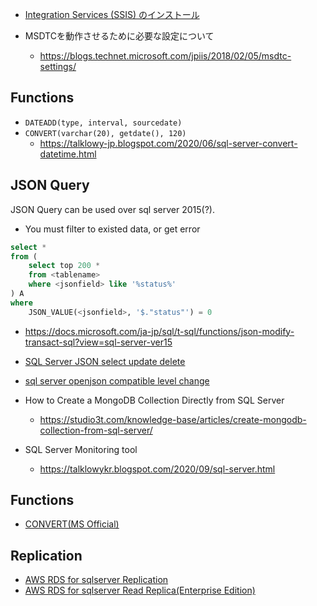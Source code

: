 * [Integration Services (SSIS) のインストール](https://docs.microsoft.com/ja-jp/sql/integration-services/install-windows/install-integration-services?view=sql-server-ver15)

* MSDTCを動作させるために必要な設定について
  * https://blogs.technet.microsoft.com/jpiis/2018/02/05/msdtc-settings/

## Functions

* `DATEADD(type, interval, sourcedate)`
* `CONVERT(varchar(20), getdate(), 120)` 
  * https://talklowy-jp.blogspot.com/2020/06/sql-server-convert-datetime.html

## JSON Query

JSON Query can be used over sql server 2015(?).

* You must filter to existed data, or get error
```sql
select * 
from (
	select top 200 * 
	from <tablename>
	where <jsonfield> like '%status%'
) A
where
	JSON_VALUE(<jsonfield>, '$."status"') = 0
```
* https://docs.microsoft.com/ja-jp/sql/t-sql/functions/json-modify-transact-sql?view=sql-server-ver15

* [SQL Server JSON select update delete](https://docs.microsoft.com/ja-jp/sql/t-sql/functions/json-modify-transact-sql?view=sql-server-ver15)
* [sql server openjson compatible level change](https://database.guide/how-to-fix-invalid-object-name-openjson-in-sql-server/)

* How to Create a MongoDB Collection Directly from SQL Server
  * https://studio3t.com/knowledge-base/articles/create-mongodb-collection-from-sql-server/

* SQL Server Monitoring tool
  * https://talklowykr.blogspot.com/2020/09/sql-server.html

## Functions

* [CONVERT(MS Official)](https://docs.microsoft.com/ja-jp/sql/t-sql/functions/cast-and-convert-transact-sql?view=sql-server-ver15)

## Replication

* [AWS RDS for sqlserver Replication](https://aws.amazon.com/jp/blogs/news/how-to-migrate-to-amazon-rds-for-sql-server-using-transactional-replication/)
* [AWS RDS for sqlserver Read Replica(Enterprise Edition)](https://docs.aws.amazon.com/ja_jp/AmazonRDS/latest/UserGuide/SQLServer.ReadReplicas.html)





